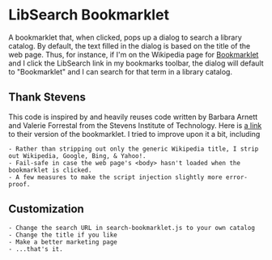 LibSearch Bookmarklet
====================

A bookmarklet that, when clicked, pops up a dialog to search a library catalog. By default, the text filled in the dialog is based on the title of the web page. Thus, for instance, if I'm on the Wikipedia page for [Bookmarklet](http://en.wikipedia.org/wiki/Bookmarklet) and I click the LibSearch link in my bookmarks toolbar, the dialog will default to "Bookmarklet" and I can search for that term in a library catalog.

Thank Stevens
-------------

This code is inspired by and heavily reuses code written by Barbara Arnett and Valerie Forrestal from the Stevens Institute of Technology. Here is [a link](stevens.edu/library/research/) to their version of the bookmarklet. I tried to improve upon it a bit, including

    - Rather than stripping out only the generic Wikipedia title, I strip out Wikipedia, Google, Bing, & Yahoo!.
    - Fail-safe in case the web page's <body> hasn't loaded when the bookmarklet is clicked.
    - A few measures to make the script injection slightly more error-proof.

Customization
-------------

    - Change the search URL in search-bookmarklet.js to your own catalog
    - Change the title if you like
    - Make a better marketing page
    - ...that's it.
